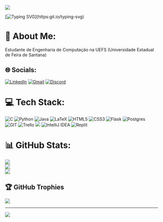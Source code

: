 <img src="https://capsule-render.vercel.app/api?type=waving&color=19175F&height=125&section=header"/>

[![Typing SVG](https://readme-typing-svg.herokuapp.com/?color=89CFF0&size=35&center=true&vCenter=true&width=1000&lines=Bem+vindo+ao+GitHub+do+Valmas!;)](https:git.io/typing-svg)

# 💫 About Me:
Estudante de Engenharia de Computação na UEFS (Universidade Estadual de Feira de Santana)<br>


## 🌐 Socials:
[![LinkedIn](https://img.shields.io/badge/linkedin-%230077B5.svg?style=for-the-badge&logo=linkedin&logoColor=white)](https://linkedin.com/in/https://www.linkedin.com/in/valmir-filho-2880bb259/) 
[![Gmail](https://img.shields.io/badge/Gmail-D14836?style=for-the-badge&logo=gmail&logoColor=white)](mailto:vanogueira@ecomp.uefs.br)
[![Discord](https://img.shields.io/badge/Discord-%235865F2.svg?style=for-the-badge&logo=discord&logoColor=white)](https://discord.com/users/805991275689279488)
# 💻 Tech Stack:
![C](https://img.shields.io/badge/c-%2300599C.svg?style=for-the-badge&logo=c&logoColor=white) ![Python](https://img.shields.io/badge/python-3670A0?style=for-the-badge&logo=python&logoColor=ffdd54) ![Java](https://img.shields.io/badge/java-%23ED8B00.svg?style=for-the-badge&logo=java&logoColor=white) ![LaTeX](https://img.shields.io/badge/latex-%23008080.svg?style=for-the-badge&logo=latex&logoColor=white) ![HTML5](https://img.shields.io/badge/html5-%23E34F26.svg?style=for-the-badge&logo=html5&logoColor=white) ![CSS3](https://img.shields.io/badge/css3-%231572B6.svg?style=for-the-badge&logo=css3&logoColor=white) ![Flask](https://img.shields.io/badge/flask-%23000.svg?style=for-the-badge&logo=flask&logoColor=white) ![Postgres](https://img.shields.io/badge/postgres-%23316192.svg?style=for-the-badge&logo=postgresql&logoColor=white) ![GIT](https://img.shields.io/badge/Git-fc6d26?style=for-the-badge&logo=git&logoColor=white) ![Trello](https://img.shields.io/badge/Trello-%23026AA7.svg?style=for-the-badge&logo=Trello&logoColor=white) <img src="https://img.shields.io/badge/Visual%20Studio%20Code-0078d7.svg?style=for-the-badge&logo=visual-studio-code&logoColor=white" /> ![IntelliJ IDEA](https://img.shields.io/badge/IntelliJIDEA-000000.svg?style=for-the-badge&logo=intellij-idea&logoColor=white) ![Replit](https://img.shields.io/badge/Replit-DD1200?style=for-the-badge&logo=Replit&logoColor=white)
# 📊 GitHub Stats:
![](https://github-readme-stats.vercel.app/api?username=ValmirNogFilho&theme=blueberry&hide_border=false&include_all_commits=false&count_private=false)<br/>
![](https://github-readme-streak-stats.herokuapp.com/?user=ValmirNogFilho&theme=blueberry&hide_border=false)<br/>
![](https://github-readme-stats.vercel.app/api/top-langs/?username=ValmirNogFilho&theme=blueberry&hide_border=false&include_all_commits=false&count_private=false&layout=compact)

## 🏆 GitHub Trophies
![](https://github-profile-trophy.vercel.app/?username=ValmirNogFilho&theme=nord&no-frame=false&no-bg=true&margin-w=4)

---
[![](https://visitcount.itsvg.in/api?id=ValmirNogFilho&icon=2&color=1)](https://visitcount.itsvg.in)

<!-- Proudly created with GPRM ( https://gprm.itsvg.in ) -->
